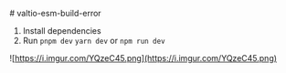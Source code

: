 # valtio-esm-build-error

1. Install dependencies
2. Run `pnpm dev` `yarn dev` or `npm run dev`

![https://i.imgur.com/YQzeC45.png](https://i.imgur.com/YQzeC45.png)